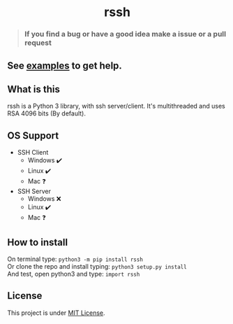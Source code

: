 <h1 align="center"> rssh </h1>

> ### If you find a bug or have a good idea make a issue or a pull request

## See [examples](https://github.com/ReddyyZ/rssh/tree/master/examples) to get help.

## What is this
rssh is a Python 3 library, with ssh server/client. It's multithreaded and uses RSA 4096 bits (By default).

## OS Support
- SSH Client
    - Windows :heavy_check_mark:
    - Linux :heavy_check_mark:
    - Mac :question:
- SSH Server
    - Windows :x:
    - Linux :heavy_check_mark:
    - Mac :question:

## How to install
On terminal type: ```python3 -m pip install rssh ```                                                   
Or clone the repo and install typing: ```python3 setup.py install```                                   
And test, open python3 and type: ```import rssh```

## License
This project is under [MIT License](LICENSE).